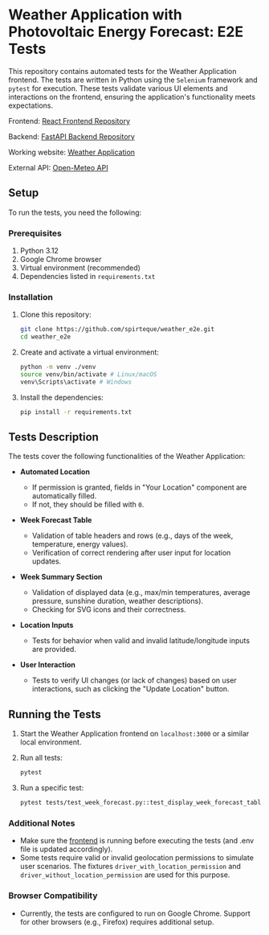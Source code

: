# Weather Application with Photovoltaic Energy Forecast: E2E Tests

This repository contains automated tests for the Weather Application frontend. The tests are written in Python using the `Selenium` framework and `pytest` for execution. These tests validate various UI elements and interactions on the frontend, ensuring the application's functionality meets expectations.

Frontend: [React Frontend Repository](https://github.com/spirteque/weather_frontend)

Backend: [FastAPI Backend Repository](https://github.com/spirteque/weather_backend)

Working website: [Weather Application](https://www.weather.spirteque.com)

External API: [Open-Meteo API](https://open-meteo.com/)

## Setup

To run the tests, you need the following:

### Prerequisites

1. Python 3.12
2. Google Chrome browser
3. Virtual environment (recommended)
4. Dependencies listed in `requirements.txt`

### Installation

1. Clone this repository:

   ```bash
   git clone https://github.com/spirteque/weather_e2e.git
   cd weather_e2e
   ```

2. Create and activate a virtual environment:

   ```bash
   python -m venv ./venv
   source venv/bin/activate # Linux/macOS
   venv\Scripts\activate # Windows
   ```

3. Install the dependencies:

   ```bash
   pip install -r requirements.txt
   ```

## Tests Description

The tests cover the following functionalities of the Weather Application:

- **Automated Location**

  - If permission is granted,  fields in "Your Location" component are automatically filled.
  - If not, they should be filled with `0`.

- **Week Forecast Table**

  - Validation of table headers and rows (e.g., days of the week, temperature, energy values).
  - Verification of correct rendering after user input for location updates.

- **Week Summary Section**

  - Validation of displayed data (e.g., max/min temperatures, average pressure, sunshine duration, weather descriptions).
  - Checking for SVG icons and their correctness.

- **Location Inputs**

  - Tests for behavior when valid and invalid latitude/longitude inputs are provided.

- **User Interaction**

  - Tests to verify UI changes (or lack of changes) based on user interactions, such as clicking the "Update Location" button.

## Running the Tests

1. Start the Weather Application frontend on `localhost:3000` or a similar local environment.

2. Run all tests:

   ```bash
   pytest
   ```

3. Run a specific test:

   ```bash
   pytest tests/test_week_forecast.py::test_display_week_forecast_table
   ```

### Additional Notes

- Make sure the [frontend](https://github.com/spirteque/weather_frontend) is running before executing the tests (and .env file is updated accordingly).
- Some tests require valid or invalid geolocation permissions to simulate user scenarios. The fixtures `driver_with_location_permission` and `driver_without_location_permission` are used for this purpose.


### Browser Compatibility

   - Currently, the tests are configured to run on Google Chrome. Support for other browsers (e.g., Firefox) requires additional setup.

